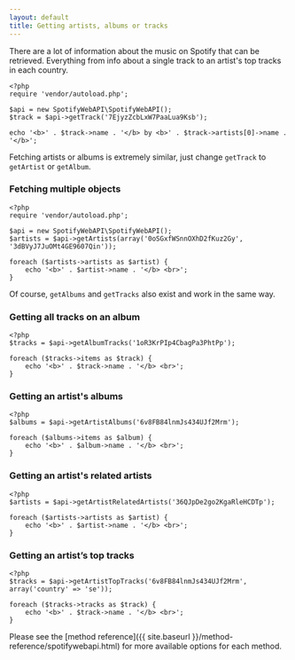 ```yaml
---
layout: default
title: Getting artists, albums or tracks
---
```


There are a lot of information about the music on Spotify that can be retrieved.
Everything from info about a single track to an artist's top tracks in each country.

    <?php
    require 'vendor/autoload.php';

    $api = new SpotifyWebAPI\SpotifyWebAPI();
    $track = $api->getTrack('7EjyzZcbLxW7PaaLua9Ksb');

    echo '<b>' . $track->name . '</b> by <b>' . $track->artists[0]->name . '</b>';

Fetching artists or albums is extremely similar, just change `getTrack` to `getArtist` or `getAlbum`.

### Fetching multiple objects

    <?php
    require 'vendor/autoload.php';

    $api = new SpotifyWebAPI\SpotifyWebAPI();
    $artists = $api->getArtists(array('0oSGxfWSnnOXhD2fKuz2Gy', '3dBVyJ7JuOMt4GE9607Qin'));

    foreach ($artists->artists as $artist) {
        echo '<b>' . $artist->name . '</b> <br>';
    }

Of course, `getAlbums` and `getTracks` also exist and work in the same way.

### Getting all tracks on an album

    <?php
    $tracks = $api->getAlbumTracks('1oR3KrPIp4CbagPa3PhtPp');

    foreach ($tracks->items as $track) {
        echo '<b>' . $track->name . '</b> <br>';
    }

### Getting an artist's albums

    <?php
    $albums = $api->getArtistAlbums('6v8FB84lnmJs434UJf2Mrm');

    foreach ($albums->items as $album) {
        echo '<b>' . $album->name . '</b> <br>';
    }

### Getting an artist's related artists

    <?php
    $artists = $api->getArtistRelatedArtists('36QJpDe2go2KgaRleHCDTp');

    foreach ($artists->artists as $artist) {
        echo '<b>' . $artist->name . '</b> <br>';
    }

### Getting an artist’s top tracks

    <?php
    $tracks = $api->getArtistTopTracks('6v8FB84lnmJs434UJf2Mrm', array('country' => 'se'));

    foreach ($tracks->tracks as $track) {
        echo '<b>' . $track->name . '</b> <br>';
    }

Please see the [method reference]({{ site.baseurl }}/method-reference/spotifywebapi.html) for more available options for each method.
